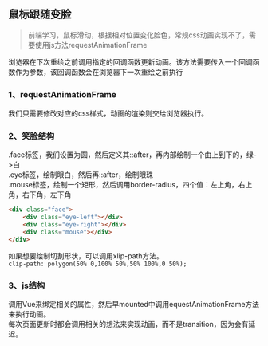 <!--
2020-03-01 10:07:06
https://ae01.alicdn.com/kf/H46b03db65df345d8915c1d803a9c8b16u.png
前端
鼠标跟随变脸
前端学习，鼠标滑动，根据相对位置变化脸色
前端学习，鼠标滑动，根据相对位置变化脸色，常规css动画实现不了，需要使用js方法requestAnimationFrame
-->

## 鼠标跟随变脸

> 前端学习，鼠标滑动，根据相对位置变化脸色，常规css动画实现不了，需要使用js方法requestAnimationFrame

浏览器在下次重绘之前调用指定的回调函数更新动画。该方法需要传入一个回调函数作为参数，该回调函数会在浏览器下一次重绘之前执行

### 1、requestAnimationFrame
我们只需要修改对应的css样式，动画的渲染则交给浏览器执行。

### 2、笑脸结构
.face标签，我们设置为圆，然后定义其::after，再内部绘制一个由上到下的，绿->白  
.eye标签，绘制眼白，然后再::after，绘制眼珠  
.mouse标签，绘制一个矩形，然后调用border-radius，四个值：左上角，右上角，右下角，左下角
```html
<div class="face">
    <div class="eye-left"></div>
    <div class="eye-right"></div>
    <div class="mouse"></div>
</div>
```
如果想要绘制切割形状，可以调用xlip-path方法。  
```clip-path: polygon(50% 0,100% 50%,50% 100%,0 50%);```

### 3、js结构
调用Vue来绑定相关的属性，然后早mounted中调用equestAnimationFrame方法来执行动画。  
每次页面更新时都会调用相关的想法来实现动画，而不是transition，因为会有延迟。
